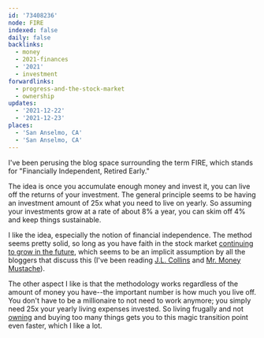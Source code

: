 ```yaml
---
id: '73408236'
node: FIRE
indexed: false
daily: false
backlinks:
  - money
  - 2021-finances
  - '2021'
  - investment
forwardlinks:
  - progress-and-the-stock-market
  - ownership
updates:
  - '2021-12-22'
  - '2021-12-23'
places:
  - 'San Anselmo, CA'
  - 'San Anselmo, CA'
---
```


I've been perusing the blog space surrounding the term FIRE, which stands for "Financially Independent, Retired Early."

The idea is once you accumulate enough money and invest it, you can live off the returns of your investment. The general principle seems to be having an investment amount of 25x what you need to live on yearly. So assuming your investments grow at a rate of about 8% a year, you can skim off 4% and keep things sustainable. 

I like the idea, especially the notion of financial independence. The method seems pretty solid, so long as you have faith in the stock market [continuing to grow in the future](progress-and-the-stock-market.md), which seems to be an implicit assumption by all the bloggers that discuss this (I've been reading [J.L. Collins](https://jlcollinsnh.com/) and [Mr. Money Mustache](https://www.mrmoneymustache.com/)).

The other aspect I like is that the methodology works regardless of the amount of money you have--the important number is how much you live off. You don't have to be a millionaire to not need to work anymore; you simply need 25x your yearly living expenses invested. So living frugally and not [owning](ownership.md) and buying too many things gets you to this magic transition point even faster, which I like a lot. 
